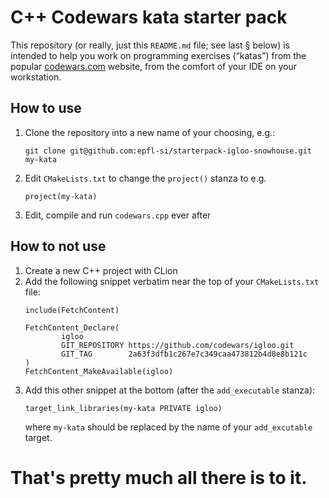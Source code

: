 # C++ Codewars kata starter pack

This repository (or really, just this `README.md` file; see last § below) is intended to help you work on programming exercises (“katas”) from the popular [codewars.com](https://codewars.com/) website, from the comfort of your IDE on your workstation.

## How to use

1. Clone the repository into a new name of your choosing, e.g.:
   ```
   git clone git@github.com:epfl-si/starterpack-igloo-snowhouse.git my-kata
   ```
2. Edit `CMakeLists.txt` to change the `project()` stanza to e.g.
   ```
   project(my-kata)
   ```
3. Edit, compile and run `codewars.cpp` ever after

## How to not use

1. Create a new C++ project with CLion
2. Add the following snippet verbatim near the top of your `CMakeLists.txt` file:
   ```
   include(FetchContent)
   
   FetchContent_Declare(
           igloo
           GIT_REPOSITORY https://github.com/codewars/igloo.git
           GIT_TAG        2a63f3dfb1c267e7c349caa473812b4d8e8b121c
   )
   FetchContent_MakeAvailable(igloo)
   ```
3. Add this other snippet at the bottom (after the `add_executable` stanza):
   ```
   target_link_libraries(my-kata PRIVATE igloo)
   ```
   where `my-kata` should be replaced by the name of your `add_excutable` target.

# That's pretty much all there is to it.

